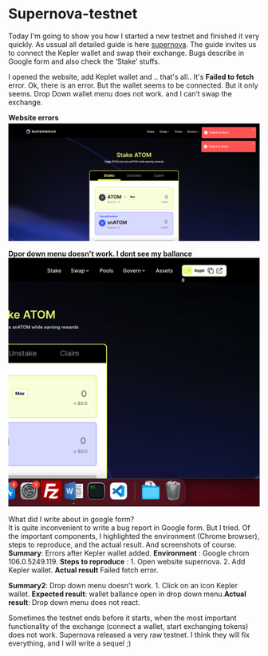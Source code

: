 # Supernova-testnet

Today I'm going to  show you how I started a new testnet and finished it very quickly. As ussual all detailed guide is here [supernova](https://medium.com/supernovazone/how-to-drink-champagne-eac89625330). The guide invites us to connect the Kepler wallet and swap their exchange. Bugs describe in Google form and also check the ‘Stake’ stuffs. 

I opened the website, add Keplet wallet and .. that's all.. It's **Failed to fetch** error. Ok, there is an error. But the wallet seems to be connected. 
But it only seems. Drop Down wallet menu does not work. and I can’t swap the exchange. 

**Website errors**<br/>
![Pic1](https://github.com/Takhminaqa/Supernova-testnet/blob/main/pic1.png)

**Dpor down menu doesn't work. I dont see my ballance**<br/>
![Pic2](https://github.com/Takhminaqa/Supernova-testnet/blob/main/pic3.png)

What did I write about in google form?<br/>
It is quite inconvenient to write a bug report in Google form. But I tried. Of the important components, I highlighted the environment (Chrome browser), steps to reproduce, and the actual result. And screenshots of course. <br/>
**Summary**: Errors after Kepler wallet added. **Environment** : Google chrom 106.0.5249.119. **Steps to reproduce** : 1. Open website supernova. 2. Add Kepler wallet. **Actual result** Failed fetch error. <br/> 

**Summary2**: Drop down menu doesn't work. 1. Click on an icon Kepler wallet. **Expected result**: wallet ballance open in drop down menu.**Actual result**: Drop down menu does not react. <br/>

Sometimes the testnet ends before it starts, when the most important functionality of the exchange (connect a wallet, start exchanging tokens) does not work. Supernova released a very raw testnet. I think they will fix everything, and I will write a sequel ;)
